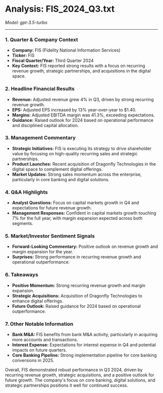 # Analysis: FIS_2024_Q3.txt

*Model: gpt-3.5-turbo*

---

### 1. Quarter & Company Context
- **Company:** FIS (Fidelity National Information Services)
- **Ticker:** FIS
- **Fiscal Quarter/Year:** Third Quarter 2024
- **Key Context:** FIS reported strong results with a focus on recurring revenue growth, strategic partnerships, and acquisitions in the digital space.

### 2. Headline Financial Results
- **Revenue:** Adjusted revenue grew 4% in Q3, driven by strong recurring revenue growth.
- **EPS:** Adjusted EPS increased by 13% year-over-year to $1.40.
- **Margins:** Adjusted EBITDA margin was 41.3%, exceeding expectations.
- **Guidance:** Raised outlook for 2024 based on operational performance and disciplined capital allocation.

### 3. Management Commentary
- **Strategic Initiatives:** FIS is executing its strategy to drive shareholder value by focusing on high-quality recurring sales and strategic partnerships.
- **Product Launches:** Recent acquisition of Dragonfly Technologies in the digital space to complement digital offerings.
- **Market Updates:** Strong sales momentum across the enterprise, particularly in core banking and digital solutions.

### 4. Q&A Highlights
- **Analyst Questions:** Focus on capital markets growth in Q4 and expectations for future revenue growth.
- **Management Responses:** Confident in capital markets growth touching 7% for the full year, with margin expansion expected across both segments.

### 5. Market/Investor Sentiment Signals
- **Forward-Looking Commentary:** Positive outlook on revenue growth and margin expansion for the year.
- **Surprises:** Strong performance in recurring revenue growth and operational outperformance.

### 6. Takeaways
- **Positive Momentum:** Strong recurring revenue growth and margin expansion.
- **Strategic Acquisitions:** Acquisition of Dragonfly Technologies to enhance digital offerings.
- **Future Outlook:** Raised guidance for 2024 based on operational outperformance.

### 7. Other Notable Information
- **Bank M&A:** FIS benefits from bank M&A activity, particularly in acquiring more accounts and transactions.
- **Interest Expense:** Expectations for interest expense in Q4 and potential impacts on future quarters.
- **Core Banking Pipeline:** Strong implementation pipeline for core banking conversions in 2025.

Overall, FIS demonstrated robust performance in Q3 2024, driven by recurring revenue growth, strategic acquisitions, and a positive outlook for future growth. The company's focus on core banking, digital solutions, and strategic partnerships positions it well for continued success.